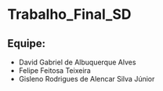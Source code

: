 # Trabalho_Final_SD

## Equipe:
- David Gabriel de Albuquerque Alves  
- Felipe Feitosa Teixeira  
- Gisleno Rodrigues de Alencar Silva Júnior  
